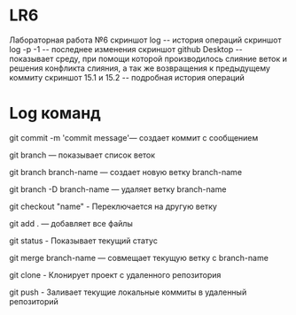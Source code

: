 # LR6
Лабораторная работа №6
скриншот log -- история операций
скриншот log -p -1 -- последнее изменения
скриншот github Desktop -- показывает среду, при помощи которой производилось слияние веток и решения конфликта слияния, а так же возвращения к предыдущему коммиту
скриншот 15.1 и 15.2 -- подробная история операций

# Log команд
git commit -m 'commit message'— создает коммит с сообщением

git branch — показывает список веток

git branch branch-name — создает новую ветку branch-name

git branch -D branch-name — удаляет ветку branch-name

git checkout "name" - Переключается на другую ветку

git add . — добавляет все файлы

git status - Показывает текущий статус

git merge branch-name — совмещает текущую ветку с branch-name

git clone - Клонирует проект с удаленного репозитория

git push - Заливает текущие локальные коммиты в удаленный репозиторий

